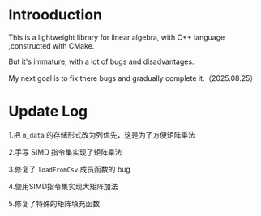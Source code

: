 # Introoduction

This is a lightweight library for linear algebra, with C++ language ,constructed with CMake.

But it's immature, with a lot of bugs and disadvantages.

My next goal is to fix there bugs and gradually complete it.（2025.08.25）

# Update Log

1.把 `m_data` 的存储形式改为列优先，这是为了方便矩阵乘法

2.手写 SIMD 指令集实现了矩阵乘法

3.修复了 `loadFromCsv` 成员函数的 bug

4.使用SIMD指令集实现大矩阵加法

5.修复了特殊的矩阵填充函数



